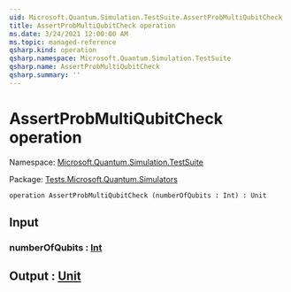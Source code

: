 ```yaml
---
uid: Microsoft.Quantum.Simulation.TestSuite.AssertProbMultiQubitCheck
title: AssertProbMultiQubitCheck operation
ms.date: 3/24/2021 12:00:00 AM
ms.topic: managed-reference
qsharp.kind: operation
qsharp.namespace: Microsoft.Quantum.Simulation.TestSuite
qsharp.name: AssertProbMultiQubitCheck
qsharp.summary: ''
---
```


# AssertProbMultiQubitCheck operation

Namespace: [Microsoft.Quantum.Simulation.TestSuite](xref:Microsoft.Quantum.Simulation.TestSuite)

Package: [Tests.Microsoft.Quantum.Simulators](https://nuget.org/packages/Tests.Microsoft.Quantum.Simulators)




```qsharp
operation AssertProbMultiQubitCheck (numberOfQubits : Int) : Unit
```


## Input

### numberOfQubits : [Int](xref:microsoft.quantum.lang-ref.int)





## Output : [Unit](xref:microsoft.quantum.lang-ref.unit)

